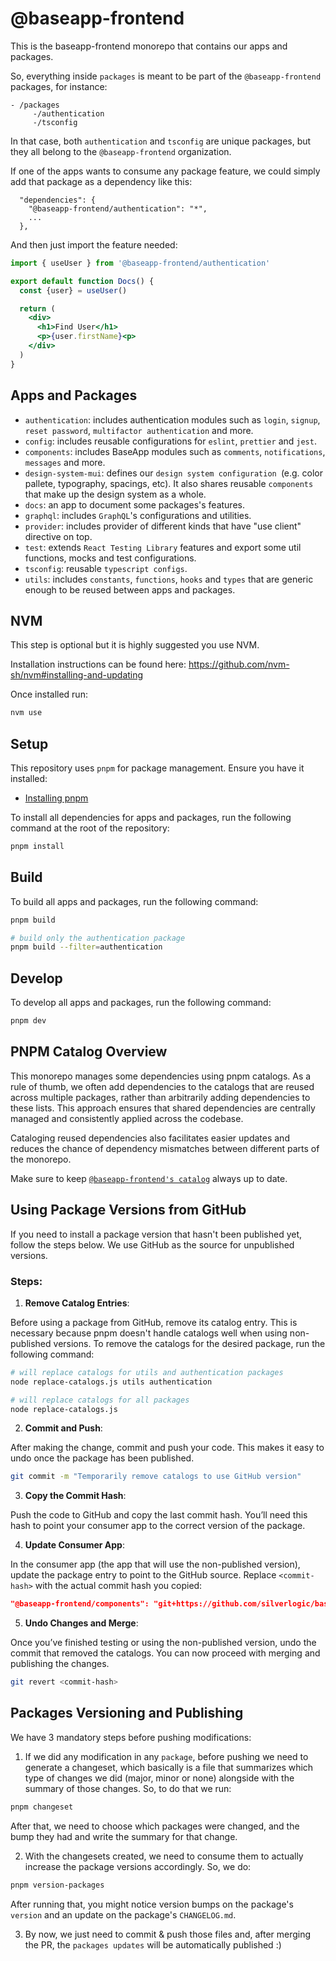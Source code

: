 # @baseapp-frontend

This is the baseapp-frontend monorepo that contains our apps and packages.

So, everything inside `packages` is meant to be part of the `@baseapp-frontend` packages, for instance:

```
- /packages
     -/authentication
     -/tsconfig
```

In that case, both `authentication` and `tsconfig` are unique packages, but they all belong to the `@baseapp-frontend` organization.

If one of the apps wants to consume any package feature, we could simply add that package as a dependency like this:

```
  "dependencies": {
    "@baseapp-frontend/authentication": "*",
    ...
  },
```

And then just import the feature needed:

```jsx
import { useUser } from '@baseapp-frontend/authentication'

export default function Docs() {
  const {user} = useUser()

  return (
    <div>
      <h1>Find User</h1>
      <p>{user.firstName}<p>
    </div>
  )
}
```

## Apps and Packages

- `authentication`: includes authentication modules such as `login`, `signup`, `reset password`, `multifactor authentication` and more.
- `config`: includes reusable configurations for `eslint`, `prettier` and `jest`.
- `components`: includes BaseApp modules such as `comments`, `notifications`, `messages` and more.
- `design-system-mui`: defines our `design system configuration `(e.g. color pallete, typography, spacings, etc). It also shares reusable `components` that make up the design system as a whole.
- `docs`: an app to document some packages's features.
- `graphql`: includes `GraphQL`'s configurations and utilities.
- `provider`: includes provider of different kinds that have "use client" directive on top.
- `test`: extends `React Testing Library` features and export some util functions, mocks and test configurations.
- `tsconfig`: reusable `typescript configs`.
- `utils`: includes `constants`, `functions`, `hooks` and `types` that are generic enough to be reused between apps and packages.

## NVM

This step is optional but it is highly suggested you use NVM.

Installation instructions can be found here: https://github.com/nvm-sh/nvm#installing-and-updating

Once installed run:

```bash
nvm use
```

## **Setup**

This repository uses `pnpm` for package management. Ensure you have it installed:

- [Installing pnpm](https://pnpm.io/installation)

To install all dependencies for apps and packages, run the following command at the root of the repository:

```bash
pnpm install
```

## Build

To build all apps and packages, run the following command:

```bash
pnpm build

# build only the authentication package
pnpm build --filter=authentication
```

## Develop

To develop all apps and packages, run the following command:

```bash
pnpm dev
```

## **PNPM Catalog Overview**

This monorepo manages some dependencies using pnpm catalogs. As a rule of thumb, we often add dependencies to the catalogs that are reused across multiple packages, rather than arbitrarily adding dependencies to these lists. This approach ensures that shared dependencies are centrally managed and consistently applied across the codebase.

Cataloging reused dependencies also facilitates easier updates and reduces the chance of dependency mismatches between different parts of the monorepo.

Make sure to keep [`@baseapp-frontend's catalog`](https://github.com/silverlogic/baseapp-frontend/blob/master/pnpm-workspace.yaml) always up to date.


## **Using Package Versions from GitHub**

If you need to install a package version that hasn't been published yet, follow the steps below. We use GitHub as the source for unpublished versions.

### **Steps:**

1. **Remove Catalog Entries**:

  Before using a package from GitHub, remove its catalog entry. This is necessary because pnpm doesn't handle catalogs well when using non-published versions. To remove the catalogs for the desired package, run the following command:

  ```bash
  # will replace catalogs for utils and authentication packages
  node replace-catalogs.js utils authentication

  # will replace catalogs for all packages
  node replace-catalogs.js
  ```

2. **Commit and Push**:

  After making the change, commit and push your code. This makes it easy to undo once the package has been published.

  ```bash
  git commit -m "Temporarily remove catalogs to use GitHub version"
  ```

3. **Copy the Commit Hash**:

  Push the code to GitHub and copy the last commit hash. You’ll need this hash to point your consumer app to the correct version of the package.   

4. **Update Consumer App**:

  In the consumer app (the app that will use the non-published version), update the package entry to point to the GitHub source. Replace `<commit-hash>` with the actual commit hash you copied:

  ```json
  "@baseapp-frontend/components": "git+https://github.com/silverlogic/baseapp-frontend.git#<commit-hash>&path:packages/components",
  ```

5. **Undo Changes and Merge**:

  Once you’ve finished testing or using the non-published version, undo the commit that removed the catalogs. You can now proceed with merging and publishing the changes.

  ```bash
  git revert <commit-hash>
  ```

## Packages Versioning and Publishing

We have 3 mandatory steps before pushing modifications:

1. If we did any modification in any `package`, before pushing we need to generate a changeset, which basically is a file that summarizes which type of changes we did (major, minor or none) alongside with the summary of those changes. So, to do that we run:

```bash
pnpm changeset
```

After that, we need to choose which packages were changed, and the bump they had and write the summary for that change.

2. With the changesets created, we need to consume them to actually increase the package versions accordingly. So, we do:

```bash
pnpm version-packages
```

After running that, you might notice version bumps on the package's `version` and an update on the package's `CHANGELOG.md`.

3. By now, we just need to commit & push those files and, after merging the PR, the `packages updates` will be automatically published :)
